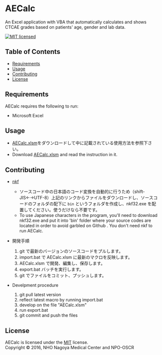 AECalc
======
An Excel application with VBA that automatically calculates and shows CTCAE grades based on patients' age, gender and lab data.

[![MIT licensed][shield-license]](#)

Table of Contents
-----------------
  * [Requirements](#requirements)
  * [Usage](#usage)
  * [Contributing](#contributing)
  * [License](#license)

Requirements
------------
AECalc requires the following to run:
  * Microsoft Excel

Usage
-----
  * [AECalc.xlsm][AECalc]をダウンロードして中に記載されている使用方法を参照下さい。
  * Download [AECalc.xlsm][AECalc] and read the instruction in it.

Contributing
------------
  * [nkf][nkf]
    - ソースコード中の日本語のコード変換を自動的に行うため（shift-JIS←→UTF-8）上記のリンクからファイルをダウンロードし、ソースコードのフォルダの配下に `bin` というフォルダを作成し、nkf32.exe を配置してください。使うだけなら不要です。
    - To use Japanese characters in the program, you'll need to download nkf32.exe and put it into 'bin' folder where your source codes are located in order to avoid garbled on Github . You don't need nkf to run AECalc.

  * 開発手順
    1. git で最新のバージョンのソースコードをプルします。
    2. import.bat で AECalc.xlsm に最新のマクロを反映します。
    3. AECalc.xlsm で開発、編集し、保存します。
    4. export.bat バッチを実行します。
    5. git でファイルをコミット、プッシュします。

  * Develpment procedure
    1. git pull latest version
    2. reflect latest macro by running import.bat
    3. develop on the file "AECalc.xlsm"
    4. run export.bat
    5. git commit and push the files

License
-------
AECalc is licensed under the [MIT](#) license.  
Copyright &copy; 2016, NHO Nagoya Medical Center and NPO-OSCR

[nkf]: http://www.vector.co.jp/soft/dl/win95/util/se295331.html
[shield-license]: https://img.shields.io/badge/license-MIT-blue.svg
[AECalc]: https://github.com/nnh/AECalc/blob/master/AECalc.xlsm
